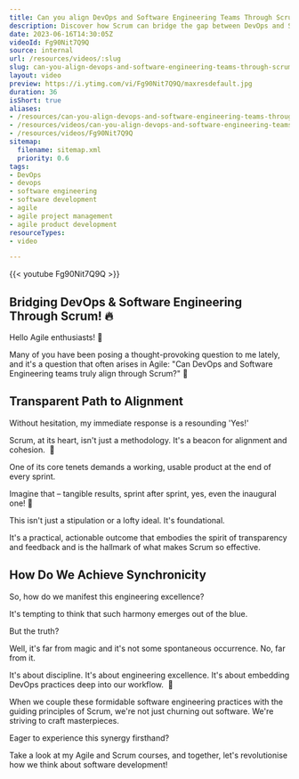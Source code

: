 ```yaml
---
title: Can you align DevOps and Software Engineering Teams Through Scrum?
description: Discover how Scrum can bridge the gap between DevOps and Software Engineering teams for better collaboration and delivery in this insightful short video!
date: 2023-06-16T14:30:05Z
videoId: Fg90Nit7Q9Q
source: internal
url: /resources/videos/:slug
slug: can-you-align-devops-and-software-engineering-teams-through-scrum
layout: video
preview: https://i.ytimg.com/vi/Fg90Nit7Q9Q/maxresdefault.jpg
duration: 36
isShort: true
aliases:
- /resources/can-you-align-devops-and-software-engineering-teams-through-scrum
- /resources/videos/can-you-align-devops-and-software-engineering-teams-through-scrum
- /resources/videos/Fg90Nit7Q9Q
sitemap:
  filename: sitemap.xml
  priority: 0.6
tags:
- DevOps
- devops
- software engineering
- software development
- agile
- agile project management
- agile product development
resourceTypes:
- video

---
```

{{< youtube Fg90Nit7Q9Q >}}

## Bridging DevOps & Software Engineering Through Scrum! 🔥

Hello Agile enthusiasts! 🌟

Many of you have been posing a thought-provoking question to me lately, and it's a question that often arises in Agile: "Can DevOps and Software Engineering teams truly align through Scrum?" 🌟

## Transparent Path to Alignment

Without hesitation, my immediate response is a resounding 'Yes!'

Scrum, at its heart, isn't just a methodology. It's a beacon for alignment and cohesion.  🤝 

One of its core tenets demands a working, usable product at the end of every sprint.

Imagine that – tangible results, sprint after sprint, yes, even the inaugural one! 🚀

This isn't just a stipulation or a lofty ideal. It's foundational. 

It's a practical, actionable outcome that embodies the spirit of transparency and feedback and is the hallmark of what makes Scrum so effective.

## How Do We Achieve Synchronicity

So, how do we manifest this engineering excellence?

It's tempting to think that such harmony emerges out of the blue.

But the truth?

Well, it's far from magic and it's not some spontaneous occurrence. No, far from it.

It's about discipline. It's about engineering excellence. It's about embedding DevOps practices deep into our workflow.  🔧 

When we couple these formidable software engineering practices with the guiding principles of Scrum, we're not just churning out software. We're striving to craft masterpieces.

Eager to experience this synergy firsthand?

Take a look at my Agile and Scrum courses, and together, let's revolutionise how we think about software development!
